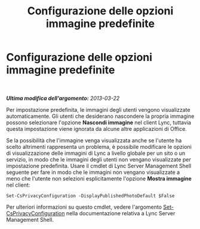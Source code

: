 ﻿---
title: Configurazione delle opzioni immagine predefinite
TOCTitle: Configurazione delle opzioni immagine predefinite
ms:assetid: b1c986f0-6400-447a-9e36-78c1c3a4f793
ms:mtpsurl: https://technet.microsoft.com/it-it/library/Dn205074(v=OCS.15)
ms:contentKeyID: 53901534
ms.date: 08/24/2015
mtps_version: v=OCS.15
ms.translationtype: HT
---

# Configurazione delle opzioni immagine predefinite

 

_**Ultima modifica dell'argomento:** 2013-03-22_

Per impostazione predefinita, le immagini degli utenti vengono visualizzate automaticamente. Gli utenti che desiderano nascondere la propria immagine possono selezionare l'opzione **Nascondi immagine** nel client Lync, tuttavia questa impostazione viene ignorata da alcune altre applicazioni di Office.

Se la possibilità che l'immagine venga visualizzata anche se l'utente ha scelto altrimenti rappresenta un problema, è possibile modificare le opzioni di visualizzazione delle immagini di Lync a livello globale per un sito o un servizio, in modo che le immagini degli utenti non vengano visualizzate per impostazione predefinita. Usare il cmdlet di Lync Server Management Shell seguente per fare in modo che le immagini non vengano visualizzate a meno che l'utente non selezioni esplicitamente l'opzione **Mostra immagine** nel client:

    Set-CsPrivacyConfiguration -DisplayPublishedPhotoDefault $False

Per ulteriori informazioni su questo cmdlet, vedere l'argomento [Set-CsPrivacyConfiguration](https://docs.microsoft.com/en-us/powershell/module/skype/Set-CsPrivacyConfiguration) nella documentazione relativa a Lync Server Management Shell.

